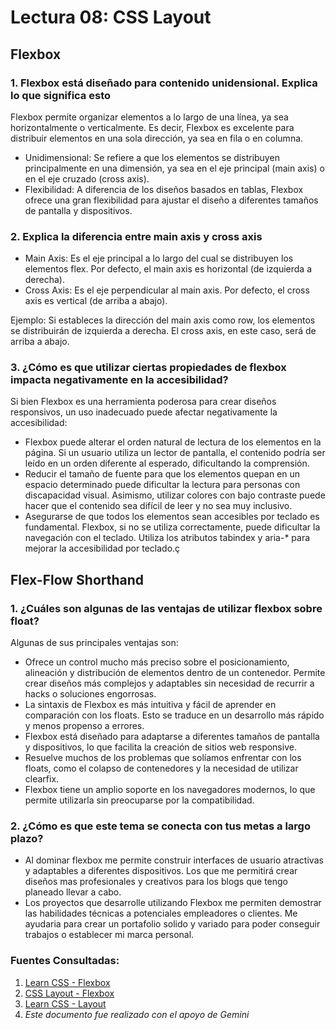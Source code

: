 # Lectura 08: CSS Layout

## Flexbox

### 1. Flexbox está diseñado para contenido unidensional. Explica lo que significa esto

Flexbox permite organizar elementos a lo largo de una línea, ya sea horizontalmente o verticalmente. Es decir, Flexbox es excelente para distribuir elementos en una sola dirección, ya sea en fila o en columna.

* Unidimensional: Se refiere a que los elementos se distribuyen principalmente en una dimensión, ya sea en el eje principal (main axis) o en el eje cruzado (cross axis).
* Flexibilidad: A diferencia de los diseños basados en tablas, Flexbox ofrece una gran flexibilidad para ajustar el diseño a diferentes tamaños de pantalla y dispositivos.

### 2. Explica la diferencia entre main axis y cross axis

* Main Axis: Es el eje principal a lo largo del cual se distribuyen los elementos flex. Por defecto, el main axis es horizontal (de izquierda a derecha).
* Cross Axis: Es el eje perpendicular al main axis. Por defecto, el cross axis es vertical (de arriba a abajo).

Ejemplo:
Si estableces la dirección del main axis como row, los elementos se distribuirán de izquierda a derecha. El cross axis, en este caso, será de arriba a abajo.

### 3. ¿Cómo es que utilizar ciertas propiedades de flexbox impacta negativamente en la accesibilidad?

Si bien Flexbox es una herramienta poderosa para crear diseños responsivos, un uso inadecuado puede afectar negativamente la accesibilidad:

* Flexbox puede alterar el orden natural de lectura de los elementos en la página. Si un usuario utiliza un lector de pantalla, el contenido podría ser leído en un orden diferente al esperado, dificultando la comprensión.
* Reducir el tamaño de fuente para que los elementos quepan en un espacio determinado puede dificultar la lectura para personas con discapacidad visual. Asimismo, utilizar colores con bajo contraste puede hacer que el contenido sea difícil de leer y no sea muy inclusivo. 
* Asegurarse de que todos los elementos sean accesibles por teclado es fundamental. Flexbox, si no se utiliza correctamente, puede dificultar la navegación con el teclado. Utiliza los atributos tabindex y aria-* para mejorar la accesibilidad por teclado.ç

## Flex-Flow Shorthand

### 1. ¿Cuáles son algunas de las ventajas de utilizar flexbox sobre float?

Algunas de sus principales ventajas son:

* Ofrece un control mucho más preciso sobre el posicionamiento, alineación y distribución de elementos dentro de un contenedor. Permite crear diseños más complejos y adaptables sin necesidad de recurrir a hacks o soluciones engorrosas.
* La sintaxis de Flexbox es más intuitiva y fácil de aprender en comparación con los floats. Esto se traduce en un desarrollo más rápido y menos propenso a errores.
* Flexbox está diseñado para adaptarse a diferentes tamaños de pantalla y dispositivos, lo que facilita la creación de sitios web responsive.
* Resuelve muchos de los problemas que solíamos enfrentar con los floats, como el colapso de contenedores y la necesidad de utilizar clearfix.
* Flexbox tiene un amplio soporte en los navegadores modernos, lo que permite utilizarla sin preocuparse por la compatibilidad.

### 2. ¿Cómo es que este tema se conecta con tus metas a largo plazo?

* Al dominar flexbox me permite construir interfaces de usuario atractivas y adaptables a diferentes dispositivos. Los que me permitirá crear diseños mas profesionales y creativos para los blogs que tengo planeado llevar a cabo.
* Los proyectos que desarrolle utilizando Flexbox me permiten demostrar las habilidades técnicas a potenciales empleadores o clientes. Me ayudaria para crear un portafolio solido y variado para poder conseguir trabajos o establecer mi marca personal.

### **Fuentes Consultadas:**
1. [Learn CSS - Flexbox](https://web.dev/learn/css/flexbox?hl=es)
2. [CSS Layout - Flexbox](https://developer.mozilla.org/es/docs/Learn/CSS/CSS_layout/Flexbox)
3. [Learn CSS - Layout](https://web.dev/learn/css/layout?hl=es)
4. *Este documento fue realizado con el apoyo de Gemini*